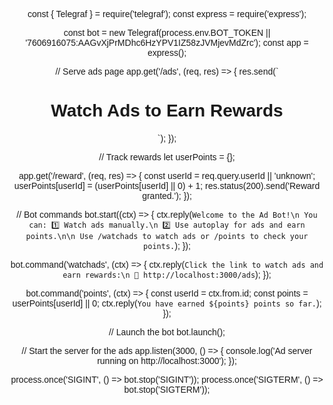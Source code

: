 
const { Telegraf } = require('telegraf');
const express = require('express');

const bot = new Telegraf(process.env.BOT_TOKEN || '7606916075:AAGvXjPrMDhc6HzYPV1IZ58zJVMjevMdZrc');
const app = express();

// Serve ads page
app.get('/ads', (req, res) => {
  res.send(`
  <!DOCTYPE html>
  <html lang="en">
  <head>
    <meta charset="UTF-8">
    <meta name="viewport" content="width=device-width, initial-scale=1.0">
    <title>Watch Ads</title>
  </head>
  <body style="text-align: center; font-family: Arial;">
    <h1>Watch Ads to Earn Rewards</h1>
    <div id="ad-container" style="margin: 20px;">
      <script src='//niphaumeenses.net/vignette.min.js' data-zone='8713874' data-sdk='show_8713874'></script>
    </div>
    <script>
      show_8713874().then(() => {
        // Simulate a reward being sent
        fetch('/reward').then(() => {
          alert('You have earned your reward!');
        });
      });
    </script>
  </body>
  </html>
  `);
});

// Track rewards
let userPoints = {};

app.get('/reward', (req, res) => {
  const userId = req.query.userId || 'unknown';
  userPoints[userId] = (userPoints[userId] || 0) + 1;
  res.status(200).send('Reward granted.');
});

// Bot commands
bot.start((ctx) => {
  ctx.reply(`Welcome to the Ad Bot!\n
You can:
1️⃣ Watch ads manually.\n
2️⃣ Use autoplay for ads and earn points.\n\n
Use /watchads to watch ads or /points to check your points.`);
});

bot.command('watchads', (ctx) => {
  ctx.reply(`Click the link to watch ads and earn rewards:\n
🔗 http://localhost:3000/ads`);
});

bot.command('points', (ctx) => {
  const userId = ctx.from.id;
  const points = userPoints[userId] || 0;
  ctx.reply(`You have earned ${points} points so far.`);
});

// Launch the bot
bot.launch();

// Start the server for the ads
app.listen(3000, () => {
  console.log('Ad server running on http://localhost:3000');
});

process.once('SIGINT', () => bot.stop('SIGINT'));
process.once('SIGTERM', () => bot.stop('SIGTERM'));
